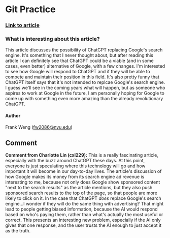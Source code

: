 # Git Practice

### [Link to article](https://interestingengineering.com/innovation/chatgpt-destroy-googles-business-two-years)

### What is interesting about this article?
<p>This article discusses the possibility of ChatGPT replacing Google's search engine. It's something that I never thought about, but after reading this article I can definitely see that ChatGPT could be a viable (and in some cases, even better) alternative of Google, with a few changes. I'm interested to see how Google will respond to ChatGPT and if they will be able to compete and maintain their position in this field. It's also pretty funny that ChatGPT itself says that it's not intended to replcae Google's search engine. I guess we'll see in the coming years what will happen, but as someone who aspires to work at Google in the future, I am personally hoping for Google to come up with something even more amazing than the already revolutionary ChatGPT.
</p>

#### Author
Frank Weng (fw2086@nyu.edu)

## Comment
**Comment from Charlotte Lin (cxl229):** This is a really fascinating article, especially with the buzz around ChatGPT these days. At this point, everyone is just speculating where this technology will go and how important it will become in our day-to-day lives. The article's discussion of how Google makes its money from its search engine ad revenue is interesting to me, because not only does Google show sponsored content "next to the search results" as the article mentions, but they also push sponsored search results to the top of the page, so that people are more likely to click on it. In the case that ChatGPT *does* replace Google's search engine...I wonder if they will do the same thing with advertising? That might lead to people getting biased information, because the AI would respond based on who's paying them, rather than what's actually the most useful or correct. This presents an interesting new problem, especially if the AI only gives that one response, and the user trusts the AI enough to just accept it as the truth.